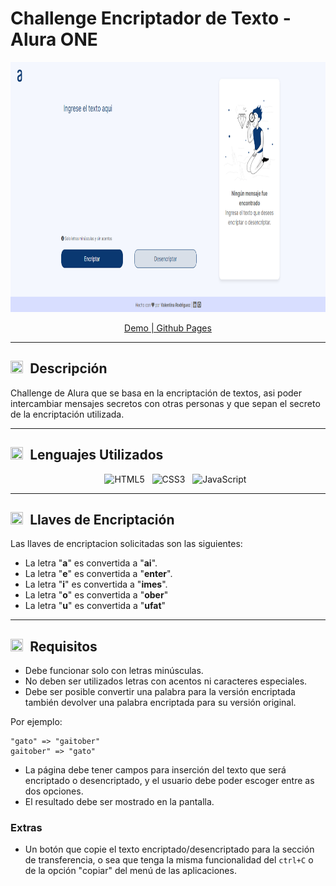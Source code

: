 # Challenge Encriptador de Texto - Alura ONE

<p align="center">
     <a href="https://valeen-rodriguez.github.io/challenge-encriptador-de-texto/"><img width="800" height="400" src="img/web_pagina.png"></a>
</p>

<div align="center">

[Demo | Github Pages](https://valeen-rodriguez.github.io/challenge-encriptador-de-texto/) 
     
</div>

<hr/>

## <img width="20" height="20" src="https://www.iconsdb.com/icons/preview/white/finish-flag-xxl.png" />&#8287; Descripción

Challenge de Alura que se basa en la encriptación de textos, asi poder intercambiar mensajes secretos con otras personas y que sepan el secreto de la encriptación utilizada.

<hr/>

## <img width="20" height="20" src="https://www.iconsdb.com/icons/preview/white/notebook-xxl.png" />&#8287; Lenguajes Utilizados

<ul align="center" display="flex">

![HTML5](https://img.shields.io/badge/html5-%23E34F26.svg?style=for-the-badge&logo=html5&logoColor=white) &#8287;
![CSS3](https://img.shields.io/badge/css3-%231572B6.svg?style=for-the-badge&logo=css3&logoColor=white) &#8287;
![JavaScript](https://img.shields.io/badge/javascript-%23323330.svg?style=for-the-badge&logo=javascript&logoColor=%23F7DF1E)
</ul>

<hr/>

## <img width="20" height="20" src="https://www.iconsdb.com/icons/preview/white/key-3-xxl.png" />&#8287; Llaves de Encriptación


Las llaves de encriptacion solicitadas son las siguientes:

- La letra "**a**" es convertida a "**ai**".
- La letra "**e**" es convertida a "**enter**".
- La letra "**i**" es convertida a "**imes**".
- La letra "**o**" es convertida a "**ober**"
- La letra "**u**" es convertida a "**ufat**"

<hr/>

## <img width="20" height="20" src="https://www.iconsdb.com/icons/preview/white/clipboard-3-xxl.png" />&#8287; Requisitos

- Debe funcionar solo con letras minúsculas.
- No deben ser utilizados letras con acentos ni caracteres especiales.
- Debe ser posible convertir una palabra para la versión encriptada también devolver una palabra encriptada para su versión original.

Por ejemplo:
```
"gato" => "gaitober"
gaitober" => "gato"
```

- La página debe tener campos para inserción del texto que será encriptado o desencriptado, y el usuario debe poder escoger entre as dos opciones.
- El resultado debe ser mostrado en la pantalla.

### Extras

- Un botón que copie el texto encriptado/desencriptado para la sección de transferencia, o sea que tenga la misma funcionalidad del ` ctrl+C ` o de la opción "copiar" del menú de las aplicaciones.